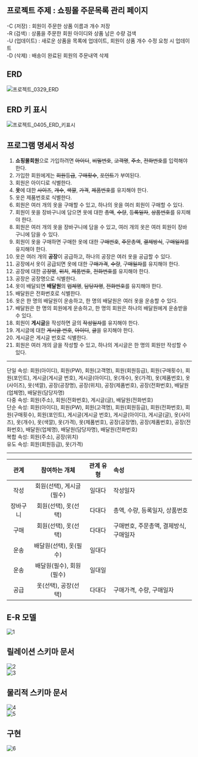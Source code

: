 ## 프로젝트 주제 : 쇼핑몰 주문목록 관리 페이지
-C (저장) : 회원이 주문한 상품 이름과 개수 저장  
-R (검색) : 상품을 주문한 회원 아이디와 상품 남은 수량 검색  
-U (업데이트) : 새로운 상품을 목록에 업데이트, 회원이 상품 개수 수정 요청 시 업데이트  
-D (삭제) : 배송이 완료된 회원의 주문내역 삭제 

## ERD
![프로젝트_0329_ERD](https://user-images.githubusercontent.com/81346143/168478125-cca8e05b-b989-4ab5-86fc-892e343ca287.png)  

## ERD 키 표시
![프로젝트_0405_ERD_키표시](https://user-images.githubusercontent.com/81346143/168478136-03d09f74-2539-42c7-823b-aadba7dcdf9c.png)  

## 프로그램 명세서 작성
1. **쇼핑몰회원**으로 가입하려면 ~~아이디~~, ~~비밀번호~~, ~~고객명~~, ~~주소~~, ~~전화번호~~를 입력해야 한다.
2. 가입한 회원에게는 ~~회원등급~~, ~~구매횟수~~, ~~포인트~~가 부여된다.
3. 회원은 아이디로 식별한다.
4. **옷**에 대한 ~~사이즈~~, ~~개수~~, ~~색깔~~, ~~가격~~, ~~제품번호~~를 유지해야 한다.
5. 옷은 제품번호로 식별한다.
6. 회원은 여러 개의 옷을 구매할 수 있고, 하나의 옷을 여러 회원이 구매할 수 있다.
7. 회원이 옷을 장바구니에 담으면 옷에 대한 ~~총액~~, ~~수량~~, ~~등록일자~~, ~~상품번호~~를 유지해야 한다.
8. 회원은 여러 개의 옷을 장바구니에 담을 수 있고, 여러 개의 옷은 여러 회원이 장바구니에 담을 수 있다.
9. 회원이 옷을 구매하면 구매한 옷에 대한 ~~구매번호~~, ~~주문총액~~, ~~결제방식~~, ~~구매일자~~를 유지해야 한다.
10. 옷은 여러 개의 **공장**이 공급하고, 하나의 공장은 여러 옷을 공급할 수 있다.
11. 공장에서 옷이 공급되면 옷에 대한 ~~구매가격~~, ~~수량~~, ~~구매일자~~를 유지해야 한다.
12. 공장에 대한 ~~공장명~~, ~~위치~~, ~~제품번호~~, ~~전화번호~~를 유지해야 한다.
13. 공장은 공장명으로 식별한다.
14. 옷이 배달되면 **배달원**의 ~~업체명~~, ~~담당자명~~, ~~전화번호~~를 유지해야 한다.
15. 배달원은 전화번호로 식별한다.
16. 옷은 한 명의 배달원이 운송하고, 한 명의 배달원은 여러 옷을 운송할 수 있다.
17. 배달원은 한 명의 회원에게 운송하고, 한 명의 회원은 하나의 배달원에게 운송받을 수 있다.
18. 회원이 **게시글**을 작성하면 글의 ~~작성일자~~를 유지해야 한다.
19. 게시글에 대한 ~~게시글 번호~~, ~~아이디~~, ~~글~~을 유지해야 한다.
20. 게시글은 게시글 번호로 식별한다.
21. 회원은 여러 개의 글을 작성할 수 있고, 하나의 게시글은 한 명의 회원만 작성할 수 있다. 
--- 
단일 속성: 회원(아이디), 회원(PW), 회원(고객명), 회원(회원등급), 회원(구매횟수), 회원(포인트), 게시글(게시글 번호), 게시글(아이디), 옷(개수), 옷(가격), 옷(제품번호), 옷(사이즈), 옷(색깔), 공장(공장명), 공장(위치), 공장(제품번호), 공장(전화번호), 배달원(업체명), 배달원(담당자명)  
다중 속성: 회원(주소), 회원(전화번호), 게시글(글), 배달원(전화번호)  
단순 속성: 회원(아이디), 회원(PW), 회원(고객명), 회원(회원등급), 회원(전화번호), 회원(구매횟수), 회원(포인트), 게시글(게시글 번호), 게시글(아이디), 게시글(글), 옷(사이즈), 옷(개수), 옷(색깔), 옷(가격), 옷(제품번호), 공장(공장명), 공장(제품번호), 공장(전화번호), 배달원(업체명), 배달원(담당자명), 배달원(전화번호)  
복합 속성: 회원(주소), 공장(위치)  
유도 속성: 회원(회원등급), 옷(가격)  

---
 
| 관계 | 참여하는 개체 | 관계 유형 | 속성 | 
|:---:|:---:|:---:|:---| 
| 작성 | 회원(선택), 게시글(필수) | 일대다 | 작성일자 |
| 장바구니 | 회원(선택), 옷(선택) | 다대다 | 총액, 수량, 등록일자, 상품번호 |
| 구매 | 회원(선택), 옷(선택) | 다대다 | 구매번호, 주문총액, 결제방식, 구매일자 |
| 운송 | 배달원(선택), 옷(필수) | 일대다 |  |
| 운송 | 배달원(필수), 회원(필수) | 일대일 |  |
| 공급 | 옷(선택), 공장(선택) | 다대다 | 구매가격, 수량, 구매일자 |

## E-R 모델
![1](https://user-images.githubusercontent.com/81346143/169702217-0c6bd1fb-7158-4117-968f-6423d91aa7eb.png)  

## 릴레이션 스키마 문서
![2](https://user-images.githubusercontent.com/81346143/169702233-0e457157-d88a-4e41-bcf2-c92af0cd305f.png)  
![3](https://user-images.githubusercontent.com/81346143/169702241-fbcf19aa-75c9-444f-81ec-8fc38514f36a.png)  

## 물리적 스키마 문서
![4](https://user-images.githubusercontent.com/81346143/169702244-aa211ed0-938c-4ed4-88e9-d7853559aa01.png)  
![5](https://user-images.githubusercontent.com/81346143/169702248-f5f9e5de-5d57-4991-9ede-793af46547b3.png)  

## 구현
![6](https://user-images.githubusercontent.com/81346143/169702258-319d2053-b1b5-424a-80a3-e98b41d4b4af.png)


